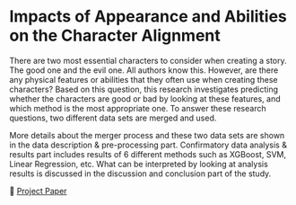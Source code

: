 # Impacts of Appearance and Abilities on the Character Alignment
There are two most essential characters to consider when creating a story. The good one and the evil one. All authors know this. However, are there any physical features or abilities that they often use when creating these characters? Based on this question, this research investigates predicting whether the characters are good or bad by looking at these features, and which method is the most appropriate one. To answer these research questions, two different data sets are merged and used.

More details about the merger process and these two data sets are shown in the data description & pre-processing part. Confirmatory data analysis & results part includes results of 6 different methods such as XGBoost, SVM, Linear Regression, etc. What can be interpreted by looking at analysis results is discussed in the discussion and conclusion part of the study.

:page_facing_up: [Project Paper](https://github.com/ebrusakar/Impacts-of-Appearance-and-Abilities-on-the-Character-Alignment-/blob/main/project.pdf)

